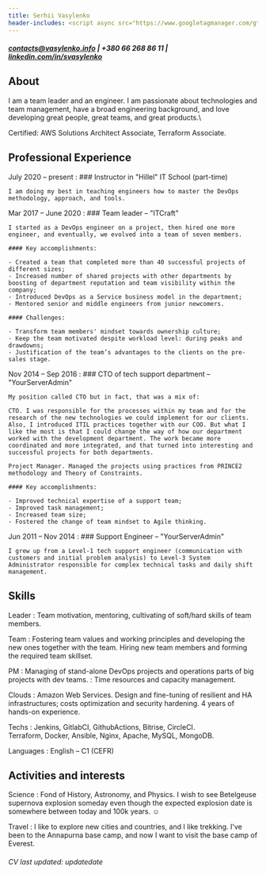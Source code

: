 ```yaml
---
title: Serhii Vasylenko
header-includes: <script async src="https://www.googletagmanager.com/gtag/js?id=G-GK7SE0XWGK"></script><script>window.dataLayer=window.dataLayer || []; function gtag(){dataLayer.push(arguments);}gtag('js', new Date()); gtag('config', 'G-GK7SE0XWGK');</script>
---
```

##### <contacts@vasylenko.info> | +380 66 268 86 11 | [linkedin.com/in/svasylenko](https://linkedin.com/in/svasylenko)

About
--------------------
I am a team leader and an engineer. I am passionate about technologies and team management, have a broad engineering background, and love developing great people, great teams, and great products.\

Certified: AWS Solutions Architect Associate, Terraform Associate.


Professional Experience
--------------------
July 2020 – present
:   ### Instructor in "Hillel" IT School (part-time)

    I am doing my best in teaching engineers how to master the DevOps methodology, approach, and tools.
    
Mar 2017 – June 2020
:   ### Team leader – "ITCraft"

    I started as a DevOps engineer on a project, then hired one more engineer, and eventually, we evolved into a team of seven members.

    #### Key accomplishments:

    - Created a team that completed more than 40 successful projects of different sizes;
    - Increased number of shared projects with other departments by boosting of department reputation and team visibility within the company;
    - Introduced DevOps as a Service business model in the department;
    - Mentored senior and middle engineers from junior newcomers.

    #### Challenges:

    - Transform team members' mindset towards ownership culture;
    - Keep the team motivated despite workload level: during peaks and drawdowns;
    - Justification of the team’s advantages to the clients on the pre-sales stage.

Nov 2014 – Sep 2016
:   ### CTO of tech support department – "YourServerAdmin"

    My position called CTO but in fact, that was a mix of:

    CTO. I was responsible for the processes within my team and for the research of the new technologies we could implement for our clients. Also, I introduced ITIL practices together with our COO. But what I like the most is that I could change the way of how our department worked with the development department. The work became more coordinated and more integrated, and that turned into interesting and successful projects for both departments. 

    Project Manager. Managed the projects using practices from PRINCE2 methodology and Theory of Constraints.

    #### Key accomplishments:
    
    - Improved technical expertise of a support team;
    - Improved task management;
    - Increased team size;
    - Fostered the change of team mindset to Agile thinking.

Jun 2011 – Nov 2014
:   ### Support Engineer – "YourServerAdmin"

    I grew up from a Level-1 tech support engineer (communication with customers and initial problem analysis) to Level-3 System Administrator responsible for complex technical tasks and daily shift management.

Skills
----------------------------------
Leader
:   Team motivation, mentoring, cultivating of soft/hard skills of team members.

Team
:   Fostering team values and working principles and developing the new ones together with the team. Hiring new team members and forming the required team skillset.

PM
:   Managing of stand-alone DevOps projects and operations parts of big projects with dev teams.
:   Time resources and capacity management.

Clouds
:   Amazon Web Services. Design and fine-tuning of resilient and HA infrastructures; costs optimization and security hardening. 4 years of hands-on experience. 

Techs
:   Jenkins, GitlabCI, GithubActions, Bitrise, CircleCI.\
    Terraform, Docker, Ansible, Nginx, Apache, MySQL, MongoDB.

Languages
:   English – C1 (CEFR)

Activities and interests
------------------------
Science 
:   Fond of History, Astronomy, and Physics. I wish to see Betelgeuse supernova explosion someday even though the expected explosion date is somewhere between today and 100k years. ☺️ 

Travel
:   I like to explore new cities and countries, and I like trekking. I've been to the Annapurna base camp, and now I want to visit the base camp of Everest.

###### CV last updated: updatedate
